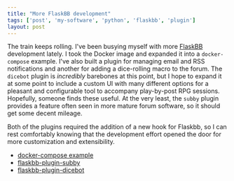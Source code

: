 ```yaml
---
title: "More FlaskBB development"
tags: ['post', 'my-software', 'python', 'flaskbb', 'plugin']
layout: post
---
```


The train keeps rolling. I've been busying myself with more
[FlaskBB](https://github.com/sh4nks/flaskbb) development lately. I took the
Docker image and expanded it into a `docker-compose` example. I've also
built a plugin for managing email and RSS notifications and another for
adding a dice-rolling macro to the forum. The `dicebot` plugin is _incredibly_
barebones at this point, but I hope to expand it at some point to include a
custom UI with many different options for a pleasant and configurable
tool to accompany play-by-post RPG sessions. Hopefully, someone finds these
useful. At the very least, the `subby` plugin provides a feature often seen
in more mature forum software, so it should get some decent mileage.

Both of the plugins required the addition of a new hook for Flaskbb, so
I can rest comfortably knowing that the development effort opened the door for
more customization and extensibility.

- [docker-compose example](https://github.com/haliphax/flaskbb-docker-compose-example)
- [flaskbb-plugin-subby](https://github.com/haliphax/flaskbb-plugin-subby)
- [flaskbb-plugin-dicebot](https://github.com/haliphax/flaskbb-plugin-dicebot)
